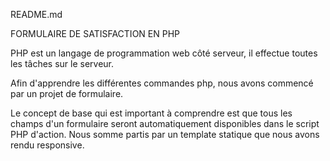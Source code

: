 README.md

FORMULAIRE DE SATISFACTION EN PHP

PHP est un langage de programmation web côté serveur, il effectue toutes les tâches sur le serveur.

Afin d'apprendre les différentes commandes php, nous avons commencé par un projet de formulaire.

Le concept de base qui est important à comprendre est que tous les champs d'un formulaire seront automatiquement disponibles dans le script PHP d'action. Nous somme partis par un template statique que nous avons rendu responsive.

